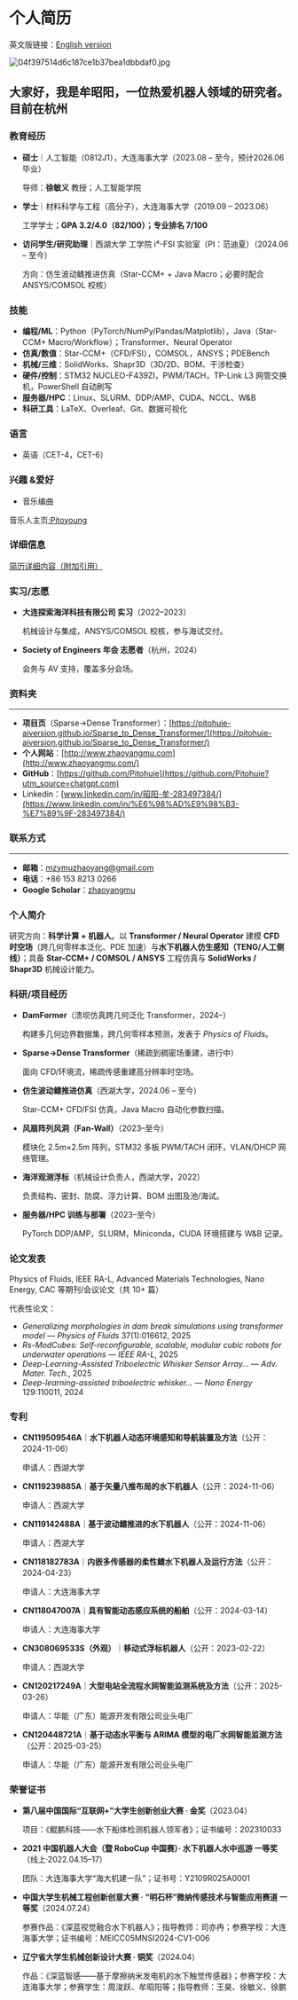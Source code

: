 # 个人简历

英文版链接：[English version](https://zhaoyangmu.notion.site/mzyresume?source=copy_link)

![04f397514d6c187ce1b37bea1dbbdaf0.jpg](04f397514d6c187ce1b37bea1dbbdaf0.jpg)

## 大家好，我是牟昭阳，一位热爱机器人领域的研究者。目前在杭州

### 教育经历

<aside>

- **硕士**｜人工智能（0812J1），大连海事大学（2023.08 – 至今，预计2026.06毕业）
    
    导师：**徐敏义** 教授；人工智能学院
    
- **学士**｜材料科学与工程（高分子），大连海事大学（2019.09 – 2023.06）
    
    工学学士；**GPA 3.2/4.0（82/100）；专业排名 7/100**
    
- **访问学生/研究助理**｜西湖大学 工学院 i⁴-FSI 实验室（PI：范迪夏）（2024.06 – 至今）
    
    方向：仿生波动鳍推进仿真（Star-CCM+ + Java Macro；必要时配合 ANSYS/COMSOL 校核）
    
</aside>

### 技能

<aside>

- **编程/ML**：Python（PyTorch/NumPy/Pandas/Matplotlib），Java（Star-CCM+ Macro/Workflow）；Transformer、Neural Operator
- **仿真/数值**：Star-CCM+（CFD/FSI），COMSOL，ANSYS；PDEBench
- **机械/三维**：SolidWorks、Shapr3D（3D/2D、BOM、干涉检查）
- **硬件/控制**：STM32 NUCLEO-F439ZI，PWM/TACH，TP-Link L3 网管交换机，PowerShell 自动刷写
- **服务器/HPC**：Linux、SLURM、DDP/AMP、CUDA、NCCL、W&B
- **科研工具**：LaTeX、Overleaf、Git、数据可视化
</aside>

### 语言

<aside>

- 英语（CET-4，CET-6）
</aside>

### 兴趣 &爱好

<aside>

- 音乐编曲

音乐人主页[:Pitoyoung](https://music.163.com/#/artist?id=58117706)

</aside>

### 详细信息

<aside>

[简历详细内容（附加引用）](https://www.notion.so/27096c30bfd580fa9d90ff11c00c21b3?pvs=21)

</aside>

### 实习/志愿

<aside>

- **大连探索海洋科技有限公司 实习**（2022–2023）
    
    机械设计与集成，ANSYS/COMSOL 校核，参与海试交付。
    
- **Society of Engineers 年会 志愿者**（杭州，2024）
    
    会务与 AV 支持，覆盖多分会场。
    
</aside>

### 资料夹

---

- **项目页**（Sparse→Dense Transformer）：[https://pitohuie-aiversion.github.io/Sparse_to_Dense_Transformer/](https://pitohuie-aiversion.github.io/Sparse_to_Dense_Transformer/)
- **个人网站**：[http://www.zhaoyangmu.com](http://www.zhaoyangmu.com/)
- **GitHub**：[https://github.com/Pitohuie](https://github.com/Pitohuie?utm_source=chatgpt.com)
- Linkedin：[www.linkedin.com/in/昭阳-牟-283497384/](https://www.linkedin.com/in/%E6%98%AD%E9%98%B3-%E7%89%9F-283497384/)

### 联系方式

---

- **邮箱**：[mzymuzhaoyang@gmail.com](mailto:mzymuzhaoyang@gmail.com)
- **电话**：+86 153 8213 0266
- **Google Scholar**：[zhaoyangmu](https://scholar.google.com/citations?user=T3AV5RgAAAAJ)

### 个人简介

<aside>

研究方向：**科学计算 + 机器人**。以 **Transformer / Neural Operator** 建模 **CFD 时空场**（跨几何零样本泛化、PDE 加速）与**水下机器人仿生感知（TENG/人工侧线）**；具备 **Star-CCM+ / COMSOL / ANSYS** 工程仿真与 **SolidWorks / Shapr3D** 机械设计能力。

</aside>

### 科研/项目经历

<aside>

- **DamFormer**（溃坝仿真跨几何泛化 Transformer，2024–）
    
    构建多几何边界数据集，跨几何零样本预测，发表于 *Physics of Fluids*。
    
- **Sparse→Dense Transformer**（稀疏到稠密场重建，进行中）
    
    面向 CFD/环境流，稀疏传感重建高分辨率时空场。
    
- **仿生波动鳍推进仿真**（西湖大学，2024.06 – 至今）
    
    Star-CCM+ CFD/FSI 仿真，Java Macro 自动化参数扫描。
    
- **风扇阵列风洞（Fan-Wall）**（2023–至今）
    
    模块化 2.5m×2.5m 阵列，STM32 多板 PWM/TACH 闭环，VLAN/DHCP 网络管理。
    
- **海洋观测浮标**（机械设计负责人，西湖大学，2022）
    
    负责结构、密封、防腐、浮力计算、BOM 出图及池/海试。
    
- **服务器/HPC 训练与部署**（2023–至今）
    
    PyTorch DDP/AMP，SLURM，Miniconda，CUDA 环境搭建与 W&B 记录。
    
</aside>

### 论文发表

<aside>

Physics of Fluids, IEEE RA-L, Advanced Materials Technologies, Nano Energy, CAC 等期刊/会议论文（共 10+ 篇）

代表性论文：

- *Generalizing morphologies in dam break simulations using transformer model* — *Physics of Fluids* 37(1):016612, 2025
- *Rs-ModCubes: Self-reconfigurable, scalable, modular cubic robots for underwater operations* — *IEEE RA-L*, 2025
- *Deep-Learning-Assisted Triboelectric Whisker Sensor Array…* — *Adv. Mater. Tech.*, 2025
- *Deep-learning-assisted triboelectric whisker…* — *Nano Energy* 129:110011, 2024
</aside>

### 专利

<aside>

- **CN119509546A**｜**水下机器人动态环境感知和导航装置及方法**（公开：2024-11-06）
    
    申请人：西湖大学
    
- **CN119239885A**｜**基于矢量八推布局的水下机器人**（公开：2024-11-06）
    
    申请人：西湖大学
    
- **CN119142488A**｜**基于波动鳍推进的水下机器人**（公开：2024-11-06）
    
    申请人：西湖大学
    
- **CN118182783A**｜**内嵌多传感器的柔性鳍水下机器人及运行方法**（公开：2024-04-23）
    
    申请人：大连海事大学
    
- **CN118047007A**｜**具有智能动态感应系统的船舶**（公开：2024-03-14）
    
    申请人：大连海事大学
    
- **CN308069533S（外观）**｜**移动式浮标机器人**（公开：2023-02-22）
    
    申请人：西湖大学
    
- **CN120217249A**｜**大型电站全流程水网智能监测系统及方法**（公开：2025-03-26）
    
    申请人：华能（广东）能源开发有限公司业头电厂
    
- **CN120448721A**｜**基于动态水平衡与 ARIMA 模型的电厂水网智能监测方法**（公开：2025-03-25）
    
    申请人：华能（广东）能源开发有限公司业头电厂
    
</aside>

### 荣誉证书

<aside>

- **第八届中国国际“互联网+”大学生创新创业大赛 · 金奖**（2023.04）
    
    项目：《鲲鹏科技——水下船体检测机器人领军者》；证书编号：202310033
    
- **2021 中国机器人大会（暨 RoboCup 中国赛）· 水下机器人水中巡游 一等奖**（线上·2022.04.15–17）
    
    团队：大连海事大学“海大机建一队”；证书号：Y2109R025A0001
    
- **中国大学生机械工程创新创意大赛 · “明石杯”微纳传感技术与智能应用赛道 一等奖**（2024.07.24）
    
    参赛作品：《深蓝视觉融合水下机器人》；指导教师：司亦冉；参赛学校：大连海事大学；证书编号：MEICC05MNSI2024-CV1-006
    
- **辽宁省大学生机械创新设计大赛 · 铜奖**（2024.04）
    
    作品：《深蓝智感——基于摩擦纳米发电机的水下触觉传感器》；参赛学校：大连海事大学；参赛学生：周浚跃、牟昭阳等；指导教师：王昊、徐敏义、徐鹏
    
</aside>